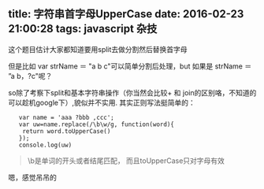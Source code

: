 title: 字符串首字母UpperCase
date: 2016-02-23 21:00:28
tags: javascript 杂技
---
这个题目估计大家都知道要用split去做分割然后替换首字母

但是比如 var strName ＝ "a b c"可以简单分割后处理，but 如果是 strName ＝ ”a   b，?c"呢？

so除了考察下split和基本字符串操作（你当然会比较+ 和 join的区别咯，不知道的可以趁机google下）,貌似并不实用. 其实正则写法挺简单的：

```
   var name = 'aaa ?bbb ,ccc';
   var uw=name.replace(/\b\w/g, function(word){
  	return word.toUpperCase()
   });
   console.log(uw)
```

> \b是单词的开头或者结尾匹配， 而且toUpperCase只对字母有效

嗯，感觉吊吊的

